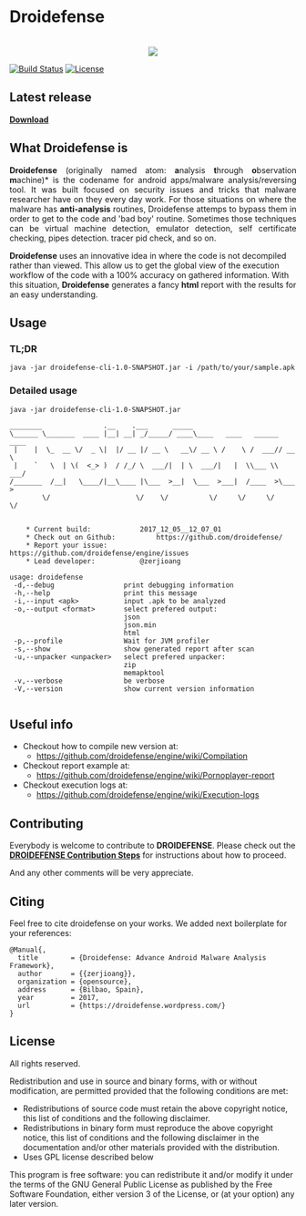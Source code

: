 # Droidefense

<p align="center">
</br>
<img src ="https://avatars3.githubusercontent.com/u/22367829?s=200&v=4" />
</p>

[![Build Status](https://travis-ci.org/droidefense/engine.svg?branch=develop)](https://travis-ci.org/droidefense/engine)
[![License](http://img.shields.io/:license-gpl3-blue.svg)](https://raw.githubusercontent.com/Droidefense/engine/develop/LICENSE)

## Latest release

[**Download**](https://github.com/droidefense/engine/releases/)

## What Droidefense is

<p align="justify">
<b>Droidefense</b> (originally named atom: <b>a</b>nalysis <b>t</b>hrough <b>o</b>bservation <b>m</b>achine)* is the codename for android apps/malware analysis/reversing tool. It was built focused on security issues and tricks that malware researcher have on they every day work. For those situations on where the malware has <b>anti-analysis</b> routines, Droidefense attemps to bypass them in order to get to the code and 'bad boy' routine. Sometimes those techniques can be virtual machine detection, emulator detection, self certificate checking, pipes detection. tracer pid check, and so on.

<b>Droidefense</b> uses an innovative idea in where the code is not decompiled rather than viewed. This allow us to get the global view of the execution workflow of the code with a 100% accuracy on gathered information. With this situation, <b>Droidefense</b> generates a fancy <b>html</b> report with the results for an easy understanding.
</p>

## Usage

### TL;DR

```
java -jar droidefense-cli-1.0-SNAPSHOT.jar -i /path/to/your/sample.apk
```

### Detailed usage

```
java -jar droidefense-cli-1.0-SNAPSHOT.jar

________               .__    .___      _____                            
\______ \_______  ____ |__| __| _/_____/ ____\____   ____   ______ ____  
 |    |  \_  __ \/  _ \|  |/ __ |/ __ \   __\/ __ \ /    \ /  ___// __ \ 
 |    `   \  | \(  <_> )  / /_/ \  ___/|  | \  ___/|   |  \\___ \\  ___/ 
/_______  /__|   \____/|__\____ |\___  >__|  \___  >___|  /____  >\___  >
        \/                     \/    \/          \/     \/     \/     \/ 


	* Current build: 			2017_12_05__12_07_01
	* Check out on Github: 			https://github.com/droidefense/
	* Report your issue: 			https://github.com/droidefense/engine/issues
	* Lead developer: 			@zerjioang

usage: droidefense
 -d,--debug                 print debugging information
 -h,--help                  print this message
 -i,--input <apk>           input .apk to be analyzed
 -o,--output <format>       select prefered output:
                            json
                            json.min
                            html
 -p,--profile               Wait for JVM profiler
 -s,--show                  show generated report after scan
 -u,--unpacker <unpacker>   select prefered unpacker:
                            zip
                            memapktool
 -v,--verbose               be verbose
 -V,--version               show current version information
 
```

## Useful info

* Checkout how to compile new version at:
  * https://github.com/droidefense/engine/wiki/Compilation 
* Checkout report example at:
  * https://github.com/droidefense/engine/wiki/Pornoplayer-report
* Checkout execution logs at:
  * https://github.com/droidefense/engine/wiki/Execution-logs

## Contributing

Everybody is welcome to contribute to **DROIDEFENSE**. Please check out the [**DROIDEFENSE Contribution Steps**](https://github.com/droidefense/engine/blob/develop/CONTRIBUTING.md) for instructions about how to proceed.
  
And any other comments will be very appreciate.


## Citing

Feel free to cite droidefense on your works. We added next boilerplate for your references:

```
@Manual{,
  title        = {Droidefense: Advance Android Malware Analysis Framework},
  author       = {{zerjioang}},
  organization = {opensource},
  address      = {Bilbao, Spain},
  year         = 2017,
  url          = {https://droidefense.wordpress.com/}
}
```

## License

All rights reserved.

Redistribution and use in source and binary forms, with or without modification, are permitted provided that the following conditions are met:

 * Redistributions of source code must retain the above copyright notice, this list of conditions and the following disclaimer.
 * Redistributions in binary form must reproduce the above copyright notice, this list of conditions and the following disclaimer in the documentation and/or other materials provided with the distribution.
 * Uses GPL license described below

This program is free software: you can redistribute it and/or modify it under the terms of the GNU General Public License as published by the Free Software Foundation, either version 3 of the License, or (at your option) any later version.

